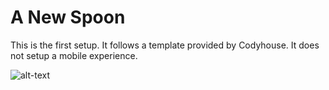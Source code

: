# A New Spoon

This is the first setup. It follows a template provided by Codyhouse. It does not setup a mobile experience.

![alt-text](http://thedailyblog.co.nz/wp-content/uploads/2013/07/1006153_485136288236276_66855930_n.jpg)
